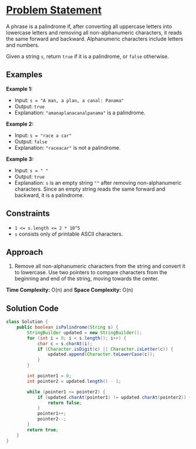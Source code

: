 # [Problem Statement](https://leetcode.com/problems/valid-palindrome/description/)

A phrase is a palindrome if, after converting all uppercase letters into lowercase letters and removing all non-alphanumeric characters, it reads the same forward and backward. Alphanumeric characters include letters and numbers.

Given a string `s`, return `true` if it is a palindrome, or `false` otherwise.

## Examples

**Example 1:**

- Input: `s = "A man, a plan, a canal: Panama"`
- Output: `true`
- Explanation: `"amanaplanacanalpanama"` is a palindrome.

**Example 2:**

- Input: `s = "race a car"`
- Output: `false`
- Explanation: `"raceacar"` is not a palindrome.

**Example 3:**

- Input: `s = " "`
- Output: `true`
- Explanation: `s` is an empty string `""` after removing non-alphanumeric characters. Since an empty string reads the same forward and backward, it is a palindrome.

## Constraints

- `1 <= s.length <= 2 * 10^5`
- `s` consists only of printable ASCII characters.

## Approach

1. Remove all non-alphanumeric characters from the string and convert it to lowercase. Use two pointers to compare characters from the beginning and end of the string, moving towards the center.

**Time Complexity:** O(n) and **Space Complexity:** O(n)

## Solution Code

```java
class Solution {
    public boolean isPalindrome(String s) {
        StringBuilder updated = new StringBuilder();
        for (int i = 0; i < s.length(); i++) {
            char c = s.charAt(i);
            if (Character.isDigit(c) || Character.isLetter(c)) {
                updated.append(Character.toLowerCase(c));
            }
        }

        int pointer1 = 0;
        int pointer2 = updated.length() - 1;

        while (pointer1 <= pointer2) {
            if (updated.charAt(pointer1) != updated.charAt(pointer2)) {
                return false;
            }
            pointer1++;
            pointer2--;
        }
        return true;
    }
}
```

